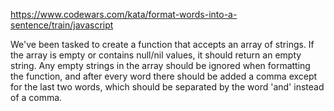 https://www.codewars.com/kata/format-words-into-a-sentence/train/javascript

We've been tasked to create a function that accepts an array of strings. If the array is empty or contains null/nil values, it should return an empty string. Any empty strings in the array should be ignored when formatting the function, and after every word there should be added a comma except for the last two words, which should be separated by the word 'and' instead of a comma.